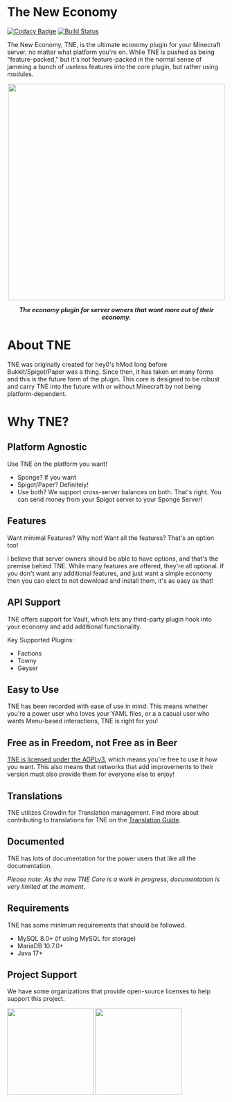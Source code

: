 # The New Economy

[![Codacy Badge](https://app.codacy.com/project/badge/Grade/246101510dca4eb9a729ef178dae682c)](https://app.codacy.com/gh/TheNewEconomy/EconomyCore/dashboard?utm_source=gh&utm_medium=referral&utm_content=&utm_campaign=Badge_grade)
[![Build Status](https://ci.codemc.io/job/creatorfromhell/job/TNE/badge/icon)](https://ci.codemc.io/job/creatorfromhell/job/TNE/)

The New Economy, TNE, is the ultimate economy plugin for your Minecraft server, no matter what platform you're on. While
TNE is pushed as being "feature-packed," but it's not feature-packed in the normal sense of jamming a bunch of useless features
into the core plugin, but rather using modules.

<p align="center">
    <img src="https://i.imgur.com/eDlmaed.png" width="500" />
</p>    
<p align="center">
<i><b>The economy plugin for server owners that want more out of their economy.</b></i>
</p>

# About TNE
TNE was originally created for hey0's hMod long before Bukkit/Spigot/Paper was a thing. Since then, it has taken on many
forms and this is the future form of the plugin. This core is designed to be robust and carry TNE into the future with or
without Minecraft by not being platform-dependent.

# Why TNE?

## Platform Agnostic
Use TNE on the platform you want!
- Sponge? If you want
- Spigot/Paper? Definitely!
- Use both? We support cross-server balances on both. That's right. You can send money from your Spigot server to your
Sponge Server!

## Features
Want minimal Features? Why not! Want all the features? That's an option too!

I believe that server owners should be able to have options, and that's the premise behind TNE. While many features are
offered, they're all optional. If you don't want any additional features, and just want a simple economy then you can elect
to not download and install them, it's as easy as that!

## API Support
TNE offers support for Vault, which lets any third-party plugin hook into your economy and add additional functionality.

Key Supported Plugins:
- Factions
- Towny
- Geyser

## Easy to Use
TNE has been recorded with ease of use in mind. This means whether you're a power user who loves your YAML files, or a
a casual user who wants Menu-based interactions, TNE is right for you!

## Free as in Freedom, not Free as in Beer
[TNE is licensed under the AGPLv3](developer/license.md), which means you're free to use it how you want. This also means that
networks that add improvements to their version must also provide them for everyone else to enjoy!

## Translations
TNE utilizes Crowdin for Translation management. Find more about contributing to translations
for TNE on the [Translation Guide](https://github.com/TheNewEconomy/EconomyCore/wiki/Translation-Guide).

## Documented
TNE has lots of documentation for the power users that like all the documentation.

*Please note: As the new TNE Core is a work in progress, documentation is very limited at the moment.*

## Requirements
TNE has some minimum requirements that should be followed.
- MySQL 8.0+ (if using MySQL for storage)
- MariaDB 10.7.0+
- Java 17+

## Project Support
We have some organizations that provide open-source licenses to help support this project.

<a href="https://jb.gg/OpenSourceSupport"><img align="left" width="200" height="200" src="https://resources.jetbrains.com/storage/products/company/brand/logos/jb_beam.png"></a>
<a href="https://www.ej-technologies.com/products/jprofiler/overview.html"><img align="left" width="200" height="200" src="https://www.ej-technologies.com/assets/content/header-product-jprofiler@2x-24bc4d84bd2a4eb641a5c8531758ff7c.png"></a>




